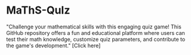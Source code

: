 # MaThS-QuIz
"Challenge your mathematical skills with this engaging quiz game! This GitHub repository offers a fun and educational platform where users can test their math knowledge, customize quiz parameters, and contribute to the game's development."
[Click here]
